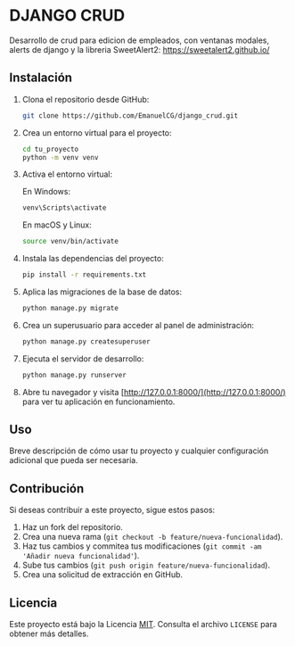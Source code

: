 # DJANGO CRUD
Desarrollo de crud para edicion de empleados, con ventanas modales, alerts de django y la libreria SweetAlert2: https://sweetalert2.github.io/

## Instalación

1. Clona el repositorio desde GitHub:

    ```bash
    git clone https://github.com/EmanuelCG/django_crud.git
    ```

2. Crea un entorno virtual para el proyecto:

    ```bash
    cd tu_proyecto
    python -m venv venv
    ```

3. Activa el entorno virtual:

    En Windows:

    ```bash
    venv\Scripts\activate
    ```

    En macOS y Linux:

    ```bash
    source venv/bin/activate
    ```

4. Instala las dependencias del proyecto:

    ```bash
    pip install -r requirements.txt
    ```

5. Aplica las migraciones de la base de datos:

    ```bash
    python manage.py migrate
    ```

6. Crea un superusuario para acceder al panel de administración:

    ```bash
    python manage.py createsuperuser
    ```

7. Ejecuta el servidor de desarrollo:

    ```bash
    python manage.py runserver
    ```

8. Abre tu navegador y visita [http://127.0.0.1:8000/](http://127.0.0.1:8000/) para ver tu aplicación en funcionamiento.

## Uso

Breve descripción de cómo usar tu proyecto y cualquier configuración adicional que pueda ser necesaria.

## Contribución

Si deseas contribuir a este proyecto, sigue estos pasos:

1. Haz un fork del repositorio.
2. Crea una nueva rama (`git checkout -b feature/nueva-funcionalidad`).
3. Haz tus cambios y commitea tus modificaciones (`git commit -am 'Añadir nueva funcionalidad'`).
4. Sube tus cambios (`git push origin feature/nueva-funcionalidad`).
5. Crea una solicitud de extracción en GitHub.

## Licencia

Este proyecto está bajo la Licencia [MIT](https://opensource.org/licenses/MIT). Consulta el archivo `LICENSE` para obtener más detalles.
